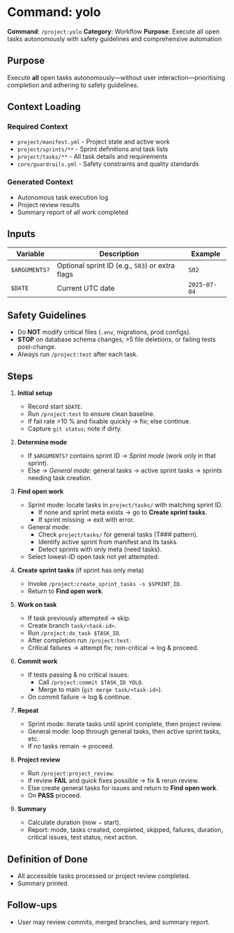 # Command: yolo

**Command**: `/project:yolo`
**Category**: Workflow
**Purpose**: Execute all open tasks autonomously with safety guidelines and comprehensive automation

## Purpose
Execute **all** open tasks autonomously—without user interaction—prioritising completion and adhering to safety guidelines.

## Context Loading

### Required Context
- `project/manifest.yml` - Project state and active work
- `project/sprints/**` - Sprint definitions and task lists
- `project/tasks/**` - All task details and requirements
- `core/guardrails.yml` - Safety constraints and quality standards

### Generated Context
- Autonomous task execution log
- Project review results
- Summary report of all work completed

## Inputs
| Variable      | Description                                     | Example      |
| ------------- | ----------------------------------------------- | ------------ |
| `$ARGUMENTS?` | Optional sprint ID (e.g., `S03`) or extra flags | `S02`        |
| `$DATE`       | Current UTC date                                | `2025-07-04` |

## Safety Guidelines
- Do **NOT** modify critical files (`.env`, migrations, prod configs).
- **STOP** on database schema changes, >5 file deletions, or failing tests post-change.
- Always run `/project:test` after each task.

## Steps

1. **Initial setup**
   - Record start `$DATE`.
   - Run `/project:test` to ensure clean baseline.
   - If fail rate >10 % and fixable quickly → fix; else continue.
   - Capture `git status`; note if dirty.

2. **Determine mode**
   - If `$ARGUMENTS?` contains sprint ID → *Sprint mode* (work only in that sprint).
   - Else → *General mode*: general tasks → active sprint tasks → sprints needing task creation.

3. **Find open work**
   - Sprint mode: locate tasks in `project/tasks/` with matching sprint ID.
     - If none and sprint meta exists → go to **Create sprint tasks**.
     - If sprint missing → exit with error.
   - General mode:
     - Check `project/tasks/` for general tasks (T### pattern).
     - Identify active sprint from manifest and its tasks.
     - Detect sprints with only meta (need tasks).
   - Select lowest-ID open task not yet attempted.

4. **Create sprint tasks** (if sprint has only meta)
   - Invoke `/project:create_sprint_tasks -s $SPRINT_ID`.
   - Return to **Find open work**.

5. **Work on task**
   - If task previously attempted → skip.
   - Create branch `task/<task-id>`.
   - Run `/project:do_task $TASK_ID`.
   - After completion run `/project:test`.
   - Critical failures → attempt fix; non-critical → log & proceed.

6. **Commit work**
   - If tests passing & no critical issues:
     - Call `/project:commit $TASK_ID YOLO`.
     - Merge to main (`git merge task/<task-id>`).
   - On commit failure → log & continue.

7. **Repeat**
   - Sprint mode: iterate tasks until sprint complete, then project review.
   - General mode: loop through general tasks, then active sprint tasks, etc.
   - If no tasks remain → proceed.

8. **Project review**
   - Run `/project:project_review`.
   - If review **FAIL** and quick fixes possible → fix & rerun review.
   - Else create general tasks for issues and return to **Find open work**.
   - On **PASS** proceed.

9. **Summary**
   - Calculate duration (now − start).
   - Report: mode, tasks created, completed, skipped, failures, duration, critical issues, test status, next action.

## Definition of Done
- All accessible tasks processed or project review completed.
- Summary printed.

## Follow-ups
- User may review commits, merged branches, and summary report.
